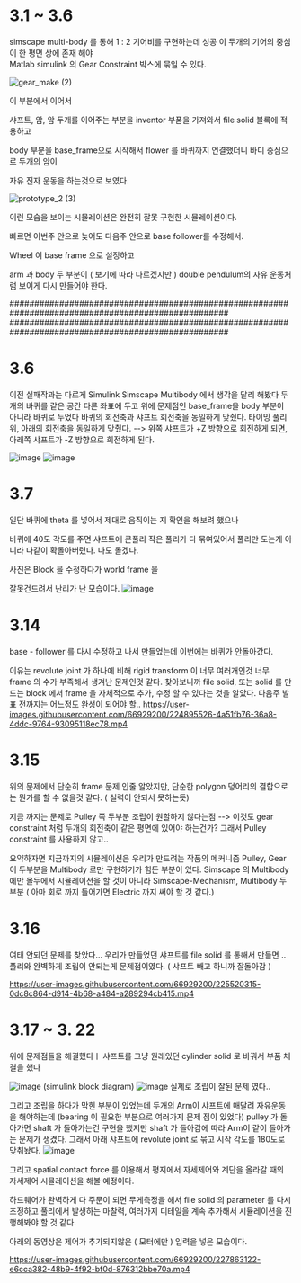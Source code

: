 # 3.1 ~ 3.6 



simscape multi-body 를 통해  1 : 2 기어비를 구현하는데 성공
이 두개의 기어의 중심이 한 평면 상에 존재 해야  
Matlab simulink 의 Gear Constraint 박스에 묶일 수 있다.

![gear_make (2)](https://user-images.githubusercontent.com/66929200/223035130-0924b8fb-b003-4957-9d5c-606f16d8ffff.gif)


이 부분에서 이어서 

샤프트, 암, 암 두개를 이어주는 부분을 inventor 부품을 가져와서 file solid 블록에 적용하고

body 부분을 base_frame으로 시작해서 flower 를 바퀴까지 연결했더니 바디 중심으로 두개의 암이

자유 진자 운동을 하는것으로 보였다. 

![prototype_2 (3)](https://user-images.githubusercontent.com/66929200/223037730-e9d1c27e-c612-4c62-8bc7-99ccb83251e8.gif)

이런 모습을 보이는 시뮬레이션은 완전히 잘못 구현한 시뮬레이션이다.


빠르면 이번주 안으로 늦어도 다음주 안으로 base follower를 수정해서.

Wheel 이 base frame 으로 설정하고

arm 과 body 두 부분이 ( 보기에 따라 다르겠지만 )  double pendulum의 자유 운동처럼 보이게 다시 만들어야 한다.

####################################################################################################
####################################################################################################

# 3.6 


이전 실패작과는 다르게
Simulink Simscape Multibody 에서 생각을 달리 해봤다
두개의 바퀴를 같은 공간 다른 좌표에 두고 
위에 문제점인 base_frame을 body 부분이 아니라 바퀴로 두었다 
바퀴의 회전축과 샤프트 회전축을 동일하게 맞췄다.
타이밍 풀리 위, 아래의 회전축을 동일하게 맞췄다. --> 위쪽 샤프트가 +Z 방향으로 회전하게 되면, 아래쪽 샤프트가 -Z 방향으로 회전하게 된다.

![image](https://user-images.githubusercontent.com/66929200/223115952-01cdce5c-f00e-469e-b5bb-fa2c4853c7ff.png)
![image](https://user-images.githubusercontent.com/66929200/223116980-0a4d8bad-310f-4629-a01d-993db49a58b9.png)


# 3.7


일단 바퀴에 theta 를 넣어서 제대로 움직이는 지 확인을 해보려 했으나

바퀴에 40도 각도를 주면 
샤프트에 큰풀리 작은 풀리가 다 묶여있어서 풀리만 도는게 아니라 다같이 확돌아버렸다. 
나도 돌겠다.

사진은 Block 을 수정하다가 world frame 을



 잘못건드려서 난리가 난 모습이다.
![image](https://user-images.githubusercontent.com/66929200/223439875-01b6a4d6-5f99-4690-840b-b857e9c22d0a.png)



# 3.14 

base - follower 를 다시 수정하고 나서 만들었는데 이번에는 바퀴가 안돌아갔다.

 이유는 revolute joint 가 하나에 비해 rigid transform 이 너무 여러개인것
 너무 frame 의 수가 부족해서 생겨난 문제인것 같다.
 찾아보니까 file solid, 또는 solid 를 만드는 block 에서 frame 을 자체적으로 추가, 수정 할 수 있다는 것을 알았다.
 다음주 발표 전까지는 어느정도 완성이 되어야 할..
https://user-images.githubusercontent.com/66929200/224895526-4a51fb76-36a8-4ddc-9764-93095118ec78.mp4



# 3.15 
위의 문제에서 단순히 frame 문제 인줄 알았지만, 단순한 polygon 덩어리의 결합으로는 뭔가를 할 수 없을것 같다.
( 실력이 안되서 못하는듯)

지금 까지는 문제로
Pulley 쪽 두부분 조립이 원할하지 않다는점 --> 이것도 gear constraint 처럼 두개의 회전축이 같은 평면에 있어야 하는건가? 
그래서 Pulley constraint 를 사용하지 않고..

요약하자면 지금까지의 시뮬레이션은 우리가 만드려는 작품의 메커니즘 Pulley, Gear 이 두부분을 Multibody 로만 구현하기가 힘든 부분이 있다.
Simscape 의 Multibody에만 몰두에서 시뮬레이션을 할 것이 아니라
Simscape-Mechanism, Multibody 두부분 ( 아마 회로 까지 들어가면 Electric 까지 써야 할 것 같다.)


# 3.16 
여태 안되던 문제를 찾았다...
우리가 만들었던 샤프트를 file solid 를 통해서 만들면 .. 풀리와 완벽하게 조립이 안되는게 문제점이였다.
( 샤프트 빼고 하니까 잘돌아감 )


https://user-images.githubusercontent.com/66929200/225520315-0dc8c864-d914-4b68-a484-a289294cb415.mp4

# 3.17 ~ 3. 22 
위에 문제점들을 해결했다ㅣ 
샤프트를 그냥 원래있던 cylinder solid 로 바꿔서 부품 체결을 했다 

![image](https://user-images.githubusercontent.com/66929200/227857085-5bd82473-e728-41a2-9805-3a3917bb0b8e.png)
(simulink block diagram)
![image](https://user-images.githubusercontent.com/66929200/227860615-858ddba9-4f1e-4d2e-ac69-eaf5c6540090.png)
실제로 조립이 잘된 문제 였다..

그리고 조립을 하다가 막힌 부분이 있었는데 두개의 Arm이 샤프트에 매달려 자유운동을 해야하는데
(bearing 이 필요한 부분으로 여러가지 문제 점이 있었다)
pulley 가 돌아가면 shaft 가 돌아가는건 구현을 했지만 shaft 가 돌아감에 따라 Arm이 같이 돌아가는 문제가 생겼다.
그래서 아래 샤프트에 revolute joint 로 묶고 시작 각도를 180도로 맞춰놨다.
![image](https://user-images.githubusercontent.com/66929200/227861099-9ff9f959-e57d-4de1-838c-c57693394249.png)

그리고 spatial contact force 를 이용해서 평지에서 자세제어와 계단을 올라갈 때의 자세제어 시뮬레이션을 해볼 예정이다.

하드웨어가 완벽하게 다 주문이 되면 무게측정을 해서 file solid 의 parameter 를 다시 조정하고
풀리에서 발생하는 마찰력, 여러가지 디테일을 계속 추가해서 시뮬레이션을 진행해봐야 할 것 같다.


아래의 동영상은 제어가 추가되지않은 ( 모터에만 ) 입력을 넣은 모습이다.

https://user-images.githubusercontent.com/66929200/227863122-e6cca382-48b9-4f92-bf0d-876312bbe70a.mp4




